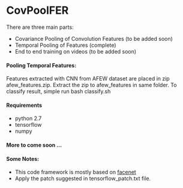 # CovPoolFER

There are three main parts:
* Covariance Pooling of Convolution Features (to be added soon)
* Temporal Pooling of Features (complete)
* End to end training on videos (to be added soon)


#### Pooling Temporal Features:
Features extracted with CNN from AFEW dataset are placed in zip afew_features.zip. Extract the zip to afew_features in same folder. To classify result, simple run bash classify.sh

#### Requirements
* python 2.7
* tensorflow
* numpy

#### More to come soon ...

#### Some Notes:
* This code framework is mostly based on [facenet](https://github.com/davidsandberg/facenet)
* Apply the patch suggested in tensorflow_patch.txt file.


